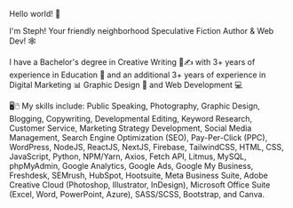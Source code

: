 Hello world! 👋

I'm Steph! Your friendly neighborhood Speculative Fiction Author & Web Dev! 🕸️

I have a Bachelor's degree in Creative Writing 📖✍️ with 3+ years of experience in Education 🍎 and an additional 3+ years of experience in Digital Marketing 📊 Graphic Design 🎨 and Web Development 💻

🖥️🖱️ My skills include: Public Speaking, Photography, Graphic Design, Blogging, Copywriting, Developmental Editing, Keyword Research, Customer Service, Marketing Strategy Development, Social Media Management, Search Engine Optimization (SEO), Pay-Per-Click (PPC), WordPress, NodeJS, ReactJS, NextJS, Firebase, TailwindCSS, HTML, CSS, JavaScript, Python, NPM/Yarn, Axios, Fetch API, Litmus, MySQL, phpMyAdmin, Google Analytics, Google Ads, Google My Business, Freshdesk, SEMrush, HubSpot, Hootsuite, Meta Business Suite, Adobe Creative Cloud (Photoshop, Illustrator, InDesign), Microsoft Office Suite (Excel, Word, PowerPoint, Azure), SASS/SCSS, Bootstrap, and Canva.
